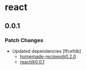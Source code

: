 # react

## 0.0.1

### Patch Changes

- Updated dependencies [ffcefdb]
  - homemade-recipes@0.2.0
  - react@0.0.1

